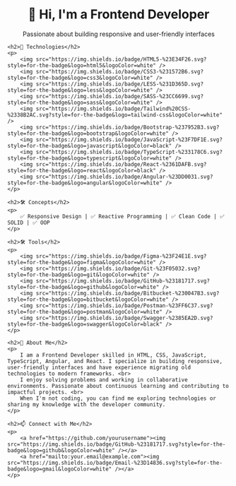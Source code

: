 <!DOCTYPE html>
<html>
<head>
    <title>GitHub Profile</title>
</head>
<body>
    <h1 align="center">👋 Hi, I'm a Frontend Developer</h1>
    <p align="center">Passionate about building responsive and user-friendly interfaces</p>
    
    <h2>🚀 Technologies</h2>
    <p>
        <img src="https://img.shields.io/badge/HTML5-%23E34F26.svg?style=for-the-badge&logo=html5&logoColor=white" />
        <img src="https://img.shields.io/badge/CSS3-%231572B6.svg?style=for-the-badge&logo=css3&logoColor=white" />
        <img src="https://img.shields.io/badge/LESS-%231D365D.svg?style=for-the-badge&logo=less&logoColor=white" />
        <img src="https://img.shields.io/badge/SASS-%23CC6699.svg?style=for-the-badge&logo=sass&logoColor=white" />
        <img src="https://img.shields.io/badge/Tailwind%20CSS-%2338B2AC.svg?style=for-the-badge&logo=tailwind-css&logoColor=white" />
        <img src="https://img.shields.io/badge/Bootstrap-%237952B3.svg?style=for-the-badge&logo=bootstrap&logoColor=white" />
        <img src="https://img.shields.io/badge/JavaScript-%23F7DF1E.svg?style=for-the-badge&logo=javascript&logoColor=black" />
        <img src="https://img.shields.io/badge/TypeScript-%233178C6.svg?style=for-the-badge&logo=typescript&logoColor=white" />
        <img src="https://img.shields.io/badge/React-%2361DAFB.svg?style=for-the-badge&logo=react&logoColor=black" />
        <img src="https://img.shields.io/badge/Angular-%23DD0031.svg?style=for-the-badge&logo=angular&logoColor=white" />
    </p>
    
    <h2>🛠 Concepts</h2>
    <p>
        ✅ Responsive Design | ✅ Reactive Programming | ✅ Clean Code | ✅ SOLID | ✅ OOP
    </p>
    
    <h2>🛠 Tools</h2>
    <p>
        <img src="https://img.shields.io/badge/Figma-%23F24E1E.svg?style=for-the-badge&logo=figma&logoColor=white" />
        <img src="https://img.shields.io/badge/Git-%23F05032.svg?style=for-the-badge&logo=git&logoColor=white" />
        <img src="https://img.shields.io/badge/GitHub-%23181717.svg?style=for-the-badge&logo=github&logoColor=white" />
        <img src="https://img.shields.io/badge/Bitbucket-%230047B3.svg?style=for-the-badge&logo=bitbucket&logoColor=white" />
        <img src="https://img.shields.io/badge/Postman-%23FF6C37.svg?style=for-the-badge&logo=postman&logoColor=white" />
        <img src="https://img.shields.io/badge/Swagger-%2385EA2D.svg?style=for-the-badge&logo=swagger&logoColor=black" />
    </p>
    
    <h2>📌 About Me</h2>
    <p>
        I am a Frontend Developer skilled in HTML, CSS, JavaScript, TypeScript, Angular, and React. I specialize in building responsive, user-friendly interfaces and have experience migrating old technologies to modern frameworks. <br>
        I enjoy solving problems and working in collaborative environments. Passionate about continuous learning and contributing to impactful projects. <br>
        When I'm not coding, you can find me exploring technologies or sharing my knowledge with the developer community.
    </p>
    
    <h2>📫 Connect with Me</h2>
    <p>
        <a href="https://github.com/yourusername"><img src="https://img.shields.io/badge/GitHub-%23181717.svg?style=for-the-badge&logo=github&logoColor=white" /></a>
        <a href="mailto:your.email@example.com"><img src="https://img.shields.io/badge/Email-%23D14836.svg?style=for-the-badge&logo=gmail&logoColor=white" /></a>
    </p>
</body>
</html>
